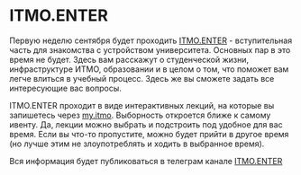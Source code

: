 # ITMO.ENTER

Первую неделю сентября будет проходить [ITMO.ENTER](https://student.itmo.ru/ru/ITMO_Enter/#chor) - вступительная часть для знакомства с устройством университета. Основных пар в это время не будет. Здесь вам расскажут о студенческой жизни, инфраструктуре ИТМО, образовании и в целом о том, что поможет вам легче влиться в учебный процесс. Здесь же вы сможете задать все интересующие вас вопросы.

ITMO.ENTER проходит в виде интерактивных лекций, на которые вы запишетесь через [my.itmo](/other/isu_de.md#myitmo). Выборность откроется ближе к самому ивенту. Да, лекции можно выбрать и подстроить под удобное для вас время. Если вы что-то пропустите, можно будет прийти в другое время (но лучше этим не злоупотреблять и ходить в выбранное время).

Вся информация будет публиковаться в телеграм канале [ITMO.ENTER](https://t.me/itmo_enter)

